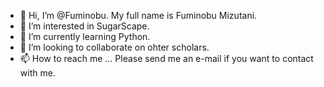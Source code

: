 - 👋 Hi, I’m @Fuminobu. My full name is Fuminobu Mizutani.
- 👀 I’m interested in SugarScape.
- 🌱 I’m currently learning Python.
- 💞️ I’m looking to collaborate on ohter scholars.
- 📫 How to reach me ... Please send me an e-mail if you want to contact with me.

<!---
Fuminobu/Fuminobu is a ✨ special ✨ repository because its `README.md` (this file) appears on your GitHub profile.
You can click the Preview link to take a look at your changes.
--->
